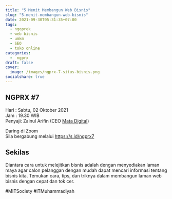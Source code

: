 ```yaml
---
title: "5 Menit Membangun Web Bisnis"
slug: "5-menit-membangun-web-bisnis"
date: 2021-09-30T05:31:35+07:00
tags: 
  - ngoprek
  - web bisnis
  - umkm
  - SEO
  - toko online
categories:
  -  ngprx
draft: false
cover: 
  image: /images/ngprx-7-situs-bisnis.png
socialshare: true
---
```

NGPRX #7
---

Hari   : Sabtu, 02 Oktober 2021   
Jam    : 19.30 WIB   
Penyaji: Zainul Arifin (CEO [Mata Digital](https://matadigital.net))

Daring di Zoom   
Sila bergabung melalui <https://s.id/ngprx7>  

## Sekilas
Diantara cara untuk melejitkan bisnis adalah dengan menyediakan laman maya agar calon pelanggan dengan mudah dapat mencari informasi tentang bisnis kita. Temukan cara, tips, dan triknya dalam membangun laman web bisnis dengan cepat dan tok cer.


#MITSociety
#ITMuhammadiyah
